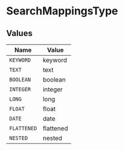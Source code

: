 # SearchMappingsType


## Values

| Name        | Value       |
| ----------- | ----------- |
| `KEYWORD`   | keyword     |
| `TEXT`      | text        |
| `BOOLEAN`   | boolean     |
| `INTEGER`   | integer     |
| `LONG`      | long        |
| `FLOAT`     | float       |
| `DATE`      | date        |
| `FLATTENED` | flattened   |
| `NESTED`    | nested      |